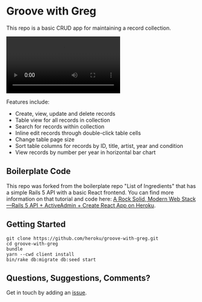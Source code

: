 # Groove with Greg

This repo is a basic CRUD app for maintaining a record collection.

![A screenshot of the app in action](https://i.imgur.com/FDpAEtO.mp4)

Features include:

* Create, view, update and delete records
* Table view for all records in collection
* Search for records within collection
* Inline edit records through double-click table cells
* Change table page size
* Sort table columns for records by ID, title, artist, year and condition
* View records by number per year in horizontal bar chart

## Boilerplate Code

This repo was forked from the boilerplate repo "List of Ingredients" that has a simple Rails 5 API with a basic React frontend. You can find more information on that tutorial and code here: [A Rock Solid, Modern Web Stack—Rails 5 API + ActiveAdmin + Create React App on Heroku](https://blog.heroku.com/a-rock-solid-modern-web-stack).

## Getting Started

```shell
git clone https://github.com/heroku/groove-with-greg.git
cd groove-with-greg
bundle
yarn --cwd client install
bin/rake db:migrate db:seed start
```

## Questions, Suggestions, Comments?

Get in touch by adding an [issue](https://github.com/sekhar/groove-with-greg/issues).
